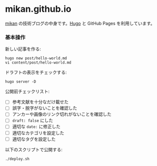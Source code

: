 mikan.github.io
===============

[mikan](https://github.com/mikan) の技術ブログの中身です。[Hugo](https://gohugo.io/) と GitHub Pages を利用しています。

### 基本操作

新しい記事を作る:

```
hugo new post/hello-world.md
vi content/post/hello-world.md
```

ドラフトの表示をチェックする:

```
hugo server -D
```

公開前チェックリスト:

- [ ] 参考文献を十分なだけ載せた
- [ ] 誤字・脱字がないことを確認した
- [ ] アンカーや画像のリンク切れがないことを確認した
- [ ] `draft: false` にした
- [ ] 適切な `date:` に修正した
- [ ] 適切なカテゴリを設定した
- [ ] 適切なタグを設定した

以下のスクリプトで公開する:

```
./deploy.sh
```

